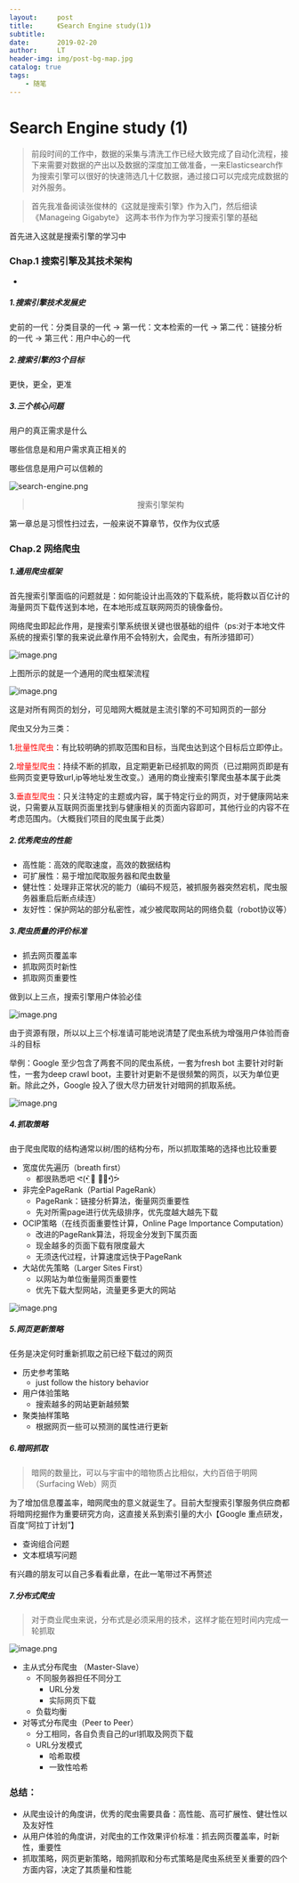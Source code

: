 ```yaml
---
layout:     post
title:      《Search Engine study(1)》
subtitle:   
date:       2019-02-20
author:     LT
header-img: img/post-bg-map.jpg
catalog: true
tags:
    - 随笔
---
```

# Search Engine study (1)

> 前段时间的工作中，数据的采集与清洗工作已经大致完成了自动化流程，接下来需要对数据的产出以及数据的深度加工做准备，一来Elasticsearch作为搜索引擎可以很好的快速筛选几十亿数据，通过接口可以完成完成数据的对外服务。

> 首先我准备阅读张俊林的《这就是搜索引擎》作为入门，然后细读《Manageing Gigabyte》 这两本书作为作为学习搜索引擎的基础

首先进入这就是搜索引擎的学习中

### Chap.1 搜索引擎及其技术架构
-
##### 1.搜索引擎技术发展史
史前的一代：分类目录的一代 -> 第一代：文本检索的一代 -> 第二代：链接分析的一代 -> 第三代：用户中心的一代

##### 2.搜索引擎的3个目标
更快，更全，更准

##### 3.三个核心问题
用户的真正需求是什么

哪些信息是和用户需求真正相关的

哪些信息是用户可以信赖的

![search-engine.png](https://upload-images.jianshu.io/upload_images/7232713-02c4f7626d578a75.png?imageMogr2/auto-orient/strip%7CimageView2/2/w/1240)
> <center>搜索引擎架构</center>

第一章总是习惯性扫过去，一般来说不算章节，仅作为仪式感

### Chap.2 网络爬虫

##### 1.通用爬虫框架
首先搜索引擎面临的问题就是：如何能设计出高效的下载系统，能将数以百亿计的海量网页下载传送到本地，在本地形成互联网网页的镜像备份。

网络爬虫即起此作用，是搜索引擎系统很关键也很基础的组件（ps:对于本地文件系统的搜索引擎的我来说此章作用不会特别大，会爬虫，有所涉猎即可）

![image.png](https://upload-images.jianshu.io/upload_images/7232713-3bfdc9e58c781d76.png?imageMogr2/auto-orient/strip%7CimageView2/2/w/1240)

上图所示的就是一个通用的爬虫框架流程

![image.png](https://upload-images.jianshu.io/upload_images/7232713-230520f49b450f55.png?imageMogr2/auto-orient/strip%7CimageView2/2/w/1240)

这是对所有网页的划分，可见暗网大概就是主流引擎的不可知网页的一部分

爬虫又分为三类：

1.<font color=red>批量性爬虫</font>：有比较明确的抓取范围和目标，当爬虫达到这个目标后立即停止。

2.<font color=red>增量型爬虫</font>：持续不断的抓取，且定期更新已经抓取的网页（已过期网页即是有些网页变更导致url,ip等地址发生改变。）通用的商业搜索引擎爬虫基本属于此类

3.<font color=red>垂直型爬虫</font>：只关注特定的主题或内容，属于特定行业的网页，对于健康网站来说，只需要从互联网页面里找到与健康相关的页面内容即可，其他行业的内容不在考虑范围内。（大概我们项目的爬虫属于此类）

##### 2.优秀爬虫的性能

- 高性能：高效的爬取速度，高效的数据结构
- 可扩展性：易于增加爬取服务器和爬虫数量
- 健壮性：处理非正常状况的能力（编码不规范，被抓服务器突然宕机，爬虫服务器重启后断点续连）
- 友好性：保护网站的部分私密性，减少被爬取网站的网络负载（robot协议等）

##### 3.爬虫质量的评价标准
- 抓去网页覆盖率
- 抓取网页时新性
- 抓取网页重要性

做到以上三点，搜索引擎用户体验必佳

![image.png](https://upload-images.jianshu.io/upload_images/7232713-1746fa3700c518dc.png?imageMogr2/auto-orient/strip%7CimageView2/2/w/1240)

由于资源有限，所以以上三个标准请可能地说清楚了爬虫系统为增强用户体验而奋斗的目标

举例：Google
至少包含了两套不同的爬虫系统，一套为fresh bot 主要针对时新性，一套为deep crawl boot，主要针对更新不是很频繁的网页，以天为单位更新。除此之外，Google 投入了很大尽力研发针对暗网的抓取系统。

![image.png](https://upload-images.jianshu.io/upload_images/7232713-f9e8bf0586008859.png?imageMogr2/auto-orient/strip%7CimageView2/2/w/1240)

##### 4.抓取策略

由于爬虫爬取的结构通常以树/图的结构分布，所以抓取策略的选择也比较重要

- 宽度优先遍历（breath first）
	- 都很熟悉吧 ᕙ(•̤᷆ ॒ ູ॒•̤᷇)ᕘ  
- 非完全PageRank（Partial PageRank）
	- PageRank：链接分析算法，衡量网页重要性
	- 先对所需page进行优先级排序，优先度越大越先下载
- OCIP策略（在线页面重要性计算，Online Page Importance Computation）
	- 改进的PageRank算法，将现金分发到下属页面
	- 现金越多的页面下载有限度最大
	- 无须迭代过程，计算速度远快于PageRank
- 大站优先策略（Larger Sites First）
	- 以网站为单位衡量网页重要性
	- 优先下载大型网站，流量更多更大的网站

![image.png](https://upload-images.jianshu.io/upload_images/7232713-77155ddeab39ff7d.png?imageMogr2/auto-orient/strip%7CimageView2/2/w/1240)


##### 5.网页更新策略
任务是决定何时重新抓取之前已经下载过的网页

- 历史参考策略
	- just follow the history behavior
- 用户体验策略
	- 搜索越多的网站更新越频繁
- 聚类抽样策略
	- 根据网页一些可以预测的属性进行更新


##### 6.暗网抓取
>暗网的数量比，可以与宇宙中的暗物质占比相似，大约百倍于明网（Surfacing Web）网页

为了增加信息覆盖率，暗网爬虫的意义就诞生了。目前大型搜索引擎服务供应商都将暗网挖掘作为重要研究方向，这直接关系到索引量的大小【Google 重点研发，百度“阿拉丁计划”】

- 查询组合问题
- 文本框填写问题

有兴趣的朋友可以自己多看看此章，在此一笔带过不再赘述

##### 7.分布式爬虫
>对于商业爬虫来说，分布式是必须采用的技术，这样才能在短时间内完成一轮抓取

![image.png](https://upload-images.jianshu.io/upload_images/7232713-34fc7e746f5c3d4e.png?imageMogr2/auto-orient/strip%7CimageView2/2/w/1240)

- 主从式分布爬虫 （Master-Slave）
	- 不同服务器担任不同分工
		- URL分发
		- 实际网页下载
	- 负载均衡
- 对等式分布爬虫（Peer to Peer）
	- 分工相同，各自负责自己的url抓取及网页下载
	- URL分发模式
		- 哈希取模
		- 一致性哈希

### 总结：
- 从爬虫设计的角度讲，优秀的爬虫需要具备：高性能、高可扩展性、健壮性以及友好性
- 从用户体验的角度讲，对爬虫的工作效果评价标准：抓去网页覆盖率，时新性，重要性
- 抓取策略，网页更新策略，暗网抓取和分布式策略是爬虫系统至关重要的四个方面内容，决定了其质量和性能



